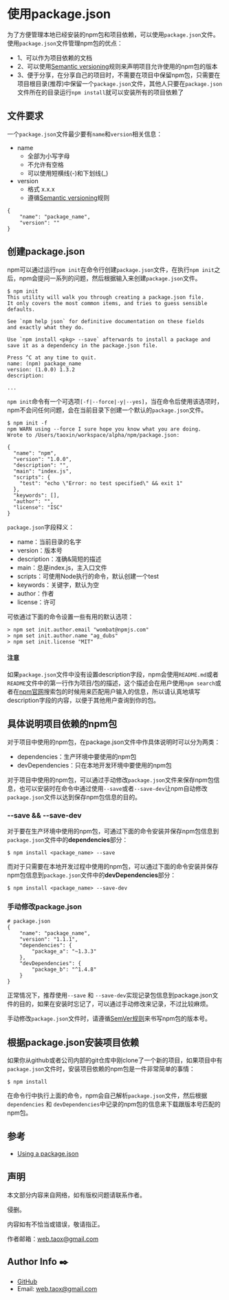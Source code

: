 # 使用package.json

为了方便管理本地已经安装的npm包和项目依赖，可以使用`package.json`文件。使用`package.json`文件管理npm包的优点：

* 1、可以作为项目依赖的文档
* 2、可以使用[Semantic versioning](https://ninjiahub.github.io/Tools-Tricks/npm/docs/getting-started/SemVer)规则来声明项目允许使用的npm包的版本
* 3、便于分享，在分享自己的项目时，不需要在项目中保留npm包，只需要在项目根目录(推荐)中保留一个`package.json`文件，其他人只要在`package.json`文件所在的目录运行`npm install`就可以安装所有的项目依赖了

## 文件要求

一个`package.json`文件最少要有`name`和`version`相关信息：

* name
	* 全部为小写字母
	* 不允许有空格
	* 可以使用短横线(-)和下划线(_)
* version
	* 格式 x.x.x
	* 遵循[Semantic versioning](https://ninjiahub.github.io/Tools-Tricks/npm/docs/getting-started/SemVer)规则

```node
{
	"name": "package_name",
	"version": ""
}
```

## 创建package.json

npm可以通过运行`npm init`在命令行创建`package.json`文件，在执行`npm init`之后，npm会提问一系列的问题，然后根据输入来创建`package.json`文件。

```shell
$ npm init
This utility will walk you through creating a package.json file.
It only covers the most common items, and tries to guess sensible defaults.

See `npm help json` for definitive documentation on these fields
and exactly what they do.

Use `npm install <pkg> --save` afterwards to install a package and
save it as a dependency in the package.json file.

Press ^C at any time to quit.
name: (npm) package_name
version: (1.0.0) 1.3.2
description: 

...
```

`npm init`命令有一个可选项`[-f|--force|-y|--yes]`，当在命令后使用该选项时，npm不会问任何问题，会在当前目录下创建一个默认的`package.json`文件。

```shell
$ npm init -f
npm WARN using --force I sure hope you know what you are doing.
Wrote to /Users/taoxin/workspace/alpha/npm/package.json:

{
  "name": "npm",
  "version": "1.0.0",
  "description": "",
  "main": "index.js",
  "scripts": {
    "test": "echo \"Error: no test specified\" && exit 1"
  },
  "keywords": [],
  "author": "",
  "license": "ISC"
}
```

`package.json`字段释义：

* name：当前目录的名字
* version：版本号
* description：准确&简短的描述
* main：总是index.js，主入口文件
* scripts：可使用Node执行的命令，默认创建一个test
* keywords：关键字，默认为空
* author：作者
* license：许可

可依通过下面的命令设置一些有用的默认选项：

```shell
> npm set init.author.email "wombat@npmjs.com"
> npm set init.author.name "ag_dubs"
> npm set init.license "MIT"
```

#### 注意

如果`package.json`文件中没有设置description字段，npm会使用`README.md`或者`README`文件中的第一行作为项目/包的描述，这个描述会在用户使用`npm search`或者在[npm官网](https://www.npmjs.com/)搜索包的时候用来匹配用户输入的信息，所以请认真地填写description字段的内容，以便于其他用户查询到你的包。

## 具体说明项目依赖的npm包

对于项目中使用的npm包，在package.json文件中作具体说明时可以分为两类：

* dependencies：生产环境中要使用的npm包
* devDependencies：只在本地开发环境中要使用的npm包

对于项目中使用的npm包，可以通过手动修改`package.json`文件来保存npm包信息，也可以安装时在命令中通过使用`--save`或者`--save-dev`让npm自动修改`package.json`文件以达到保存npm包信息的目的。

### --save && --save-dev

对于要在生产环境中使用的npm包，可通过下面的命令安装并保存npm包信息到`package.json`文件中的**dependencies**部分：

```shell
$ npm install <package_name> --save
```

而对于只需要在本地开发过程中使用的npm包，可以通过下面的命令安装并保存npm包信息到`package.json`文件中的**devDependencies**部分：

```shell
$ npm install <package_name> --save-dev
```

### 手动修改package.json

```Node
# package.json
{
	"name": "package_name",
	"version": "1.1.1",
	"dependencies": {
		"package_a": "~1.3.3"
	},
	"devDependencies": {
		"package_b": "^1.4.8"
	}
}
```

正常情况下，推荐使用`--save` 和 `--save-dev`实现记录包信息到package.json文件的目的，如果在安装时忘记了，可以通过手动修改来记录，不过比较麻烦。

手动修改`package.json`文件时，请遵循[SemVer规则](https://ninjiahub.github.io/Tools-Tricks/npm/docs/getting-started/SemVer)来书写npm包的版本号。

## 根据package.json安装项目依赖

如果你从github或者公司内部的git仓库中刚clone了一个新的项目，如果项目中有`package.json`文件时，安装项目依赖的npm包是一件非常简单的事情：

```shell
$ npm install
```

在命令行中执行上面的命令，npm会自己解析`package.json`文件，然后根据`dependencies` 和 `devDependencies`中记录的npm包的信息来下载跟版本号匹配的npm包。

## 参考

* [Using a package.json](https://docs.npmjs.com/getting-started/using-a-package.json)

## 声明

本文部分内容来自网络，如有版权问题请联系作者。

侵删。

内容如有不恰当或错误，敬请指正。

作者邮箱：<web.taox@gmail.com>

## Author Info ✒️

* [GitHub](https://github.com/Tao-Quixote)
* Email: <web.taox@gmail.com>
